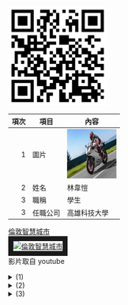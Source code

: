 <img src="qr code.png" width="200" height="200">

| 項次 | 項目 | 內容 |
|----:|------|------|
|1 | 圖片 | <img src="899.jpg" width="100" Height="100" />|
|2 | 姓名 | 林韋愷 |
|3 | 職稱 | 學生 |
|3 | 任職公司 | 高雄科技大學 |

<a href="https://www.youtube.com/watch?v=ldX9YeFKWIw" target="_blank">倫敦智慧城市</a><br>
<a href="http://www.youtube.com/watch?feature=player_embedded&v=ldX9YeFKWIw" target="_blank"><img src="http://img.youtube.com/vi/ldX9YeFKWIw/0.jpg" 
alt="倫敦智慧城市" width="400" height="250" border="10" /></a>
<br>影片取自 youtube

<details>
1
<summary>
(1)
</summary>
</details>

  <details>
2
<summary>
(2)
</summary>
</details>
<details>
3
<summary>
(3)
</summary>
</details>
